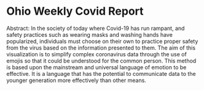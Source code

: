 # Ohio Weekly Covid Report

Abstract: In the society of today where Covid-19 has run rampant, and safety practices such as wearing masks and washing hands have popularized, individuals must choose on their own to practice proper safety from the virus based on the information presented to them. The aim of this visualization is to simplify complex coronavirus data through the use of emojis so that it could be understood for the common person. This method is based upon the mainstream and universal language of emotion to be effective. It is a language that has the potential to communicate data to the younger generation more effectively than other means. 
